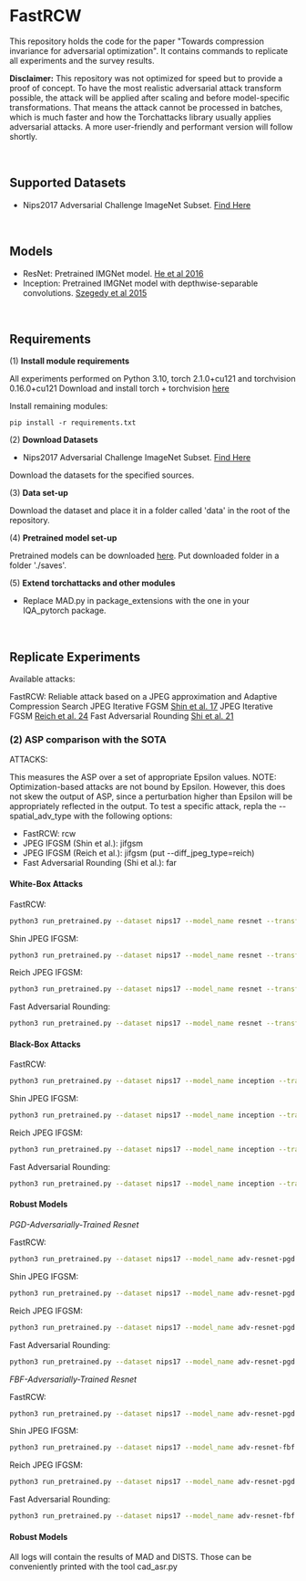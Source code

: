 # FastRCW

This repository holds the code for the paper "Towards compression invariance for adversarial optimization". It contains commands to replicate all experiments and the survey results.

**Disclaimer:** This repository was not optimized for speed but to provide a proof of concept. To have the most realistic adversarial attack
transform possible, the attack will be applied after scaling and before model-specific transformations. That means the attack cannot be processed
in batches, which is much faster and how the Torchattacks library usually applies adversarial attacks. A more user-friendly and performant version will follow shortly. 

<br />


## Supported Datasets

- Nips2017 Adversarial Challenge ImageNet Subset. [Find Here](https://www.kaggle.com/competitions/nips-2017-defense-against-adversarial-attack/overview)

<br />

## Models

- ResNet: Pretrained IMGNet model. [He et al 2016](https://www.cv-foundation.org/openaccess/content_cvpr_2016/papers/He_Deep_Residual_Learning_CVPR_2016_paper.pdf)
- Inception: Pretrained IMGNet model with depthwise-separable convolutions. [Szegedy et al 2015](https://arxiv.org/pdf/1512.00567.pdf)


<br />

## Requirements

(1) **Install module requirements**

All experiments performed on Python 3.10, torch 2.1.0+cu121 and torchvision 0.16.0+cu121
Download and install torch + torchvision [here](https://pytorch.org/)

Install remaining modules:

```
pip install -r requirements.txt
```

(2) **Download Datasets**


- Nips2017 Adversarial Challenge ImageNet Subset. [Find Here](https://www.kaggle.com/competitions/nips-2017-defense-against-adversarial-attack/overview)

Download the datasets for the specified sources.

(3) **Data set-up**

Download the dataset and place it in a folder called 'data' in the root of the repository.

(4) **Pretrained model set-up**

Pretrained models can be downloaded [here](https://drive.google.com/drive/folders/1G1WvO9NylgV6aUKNEjoatv073KGpM8mk?usp=sharing).
Put downloaded folder in a folder './saves'.

(5) **Extend torchattacks and other modules**

- Replace MAD.py in package_extensions with the one in your IQA_pytorch package.

<br />

## Replicate Experiments

Available attacks:

FastRCW: Reliable attack based on a JPEG approximation and Adaptive Compression Search
JPEG Iterative FGSM [Shin et al. 17](https://machine-learning-and-security.github.io/papers/mlsec17_paper_54.pdf)
JPEG Iterative FGSM [Reich et al. 24](https://arxiv.org/abs/2309.06978)
Fast Adversarial Rounding [Shi et al. 21](https://ieeexplore.ieee.org/document/9428243)


### (2) ASP comparison with the SOTA

ATTACKS:

This measures the ASP over a set of appropriate Epsilon values. NOTE: Optimization-based attacks are not bound by Epsilon. However, this does not skew the output of ASP, since a perturbation higher than Epsilon will be appropriately reflected in the output. To test a specific attack, repla the --spatial_adv_type with the following options:

- FastRCW: rcw
- JPEG IFGSM (Shin et al.): jifgsm
- JPEG IFGSM (Reich et al.): jifgsm (put --diff_jpeg_type=reich)
- Fast Adversarial Rounding (Shi et al.): far

#### White-Box Attacks

FastRCW:
```bash
python3 run_pretrained.py --dataset nips17 --model_name resnet --transform pretrained --adversarial True --steps 10000 --spatial_adv_type rcw  --target_mode most_likely --surrogate_model resnet --surrogate_input_size 224 --batchsize 16 --device cuda:1 --is_targeted True  --attack_compression=True --attack_compression_rate 80 --attack_lr 0.00001 --c 0.5
```

Shin JPEG IFGSM:
```bash
python3 run_pretrained.py --dataset nips17 --model_name resnet --transform pretrained --adversarial True --spatial_adv_type jifgsm --surrogate_model resnet --surrogate_input_size 224 --batchsize 16 --device cuda:0 --jifgsm_compr_type shin --attack_compression True --attack_compression_rate 70 --N 6 --is_targeted true --target_mode most_likely --eps 0.0004 --steps 7

```

Reich JPEG IFGSM:
```bash
python3 run_pretrained.py --dataset nips17 --model_name resnet --transform pretrained --adversarial True --spatial_adv_type jifgsm --surrogate_model resnet --surrogate_input_size 224 --batchsize 16 --device cuda:0 --jifgsm_compr_type reich --attack_compression True --attack_compression_rate 70 --N 6 --is_targeted true --target_mode most_likely --eps 0.0004 --steps 7
```

Fast Adversarial Rounding:
```bash
python3 run_pretrained.py --dataset nips17 --model_name resnet --transform pretrained --adversarial True --spatial_adv_type far --surrogate_model resnet --surrogate_input_size 224 --batchsize 16 --device cuda:1 --attack_compression True --attack_compression_rate 70 --is_targeted true --target_mode most_likely --eps 0.0004 --far_jpeg_quality 80
```


#### Black-Box Attacks

FastRCW:
```bash
python3 run_pretrained.py --dataset nips17 --model_name inception --transform pretrained --adversarial True --steps 10000 --spatial_adv_type rcw  --target_mode most_likely --surrogate_model resnet --surrogate_input_size 224 --batchsize 16 --device cuda:1 --is_targeted True  --attack_compression=True --attack_compression_rate 70 --attack_lr 0.00001 --c 0.5
```

Shin JPEG IFGSM:
```bash
python3 run_pretrained.py --dataset nips17 --model_name inception --transform pretrained --adversarial True --spatial_adv_type jifgsm --surrogate_model resnet --surrogate_input_size 224 --batchsize 16 --device cuda:0 --jifgsm_compr_type shin --attack_compression True --attack_compression_rate 70 --N 6 --is_targeted true --target_mode most_likely --eps 0.0004 --steps 7
```

Reich JPEG IFGSM:
```bash
python3 run_pretrained.py --dataset nips17 --model_name inception --transform pretrained --adversarial True --spatial_adv_type jifgsm --surrogate_model resnet --surrogate_input_size 224 --batchsize 16 --device cuda:0 --jifgsm_compr_type reich --attack_compression True --attack_compression_rate 70 --N 6 --is_targeted true --target_mode most_likely --eps 0.0004 --steps 7
```

Fast Adversarial Rounding:
```bash
python3 run_pretrained.py --dataset nips17 --model_name inception --transform pretrained --adversarial True --spatial_adv_type far --surrogate_model resnet --surrogate_input_size 224 --batchsize 16 --device cuda:1 --attack_compression True --attack_compression_rate 70 --is_targeted true --target_mode most_likely --eps 0.0004 --far_jpeg_quality 80
```

#### Robust Models

*PGD-Adversarially-Trained Resnet*

FastRCW:
```bash
python3 run_pretrained.py --dataset nips17 --model_name adv-resnet-pgd --transform pretrained --adversarial True --steps 10000 --spatial_adv_type rcw  --target_mode most_likely --surrogate_model adv-resnet-pgd --surrogate_input_size 224 --batchsize 16 --device cuda:1 --is_targeted True  --attack_compression=True --attack_compression_rate 70 --attack_lr 0.00001 --c 0.5 --adversarial_pretrained=True --adv_pretrained_protocol=pgd
```

Shin JPEG IFGSM:
```bash
python3 run_pretrained.py --dataset nips17 --model_name adv-resnet-pgd --transform pretrained --adversarial True --spatial_adv_type jifgsm --surrogate_model adv-resnet-pgd --surrogate_input_size 224 --batchsize 16 --device cuda:0 --jifgsm_compr_type shin --attack_compression True --attack_compression_rate 70 --N 6 --is_targeted true --target_mode most_likely --eps 0.0004 --steps 7 --adversarial_pretrained=True --adv_pretrained_protocol=pgd
```

Reich JPEG IFGSM:
```bash
python3 run_pretrained.py --dataset nips17 --model_name adv-resnet-pgd --transform pretrained --adversarial True --spatial_adv_type jifgsm --surrogate_model adv-resnet-pgd --surrogate_input_size 224 --batchsize 16 --device cuda:0 --jifgsm_compr_type reich --attack_compression True --attack_compression_rate 70 --N 6 --is_targeted true --target_mode most_likely --eps 0.0004 --steps 7 --adversarial_pretrained=True --adv_pretrained_protocol=pgd
```

Fast Adversarial Rounding:
```bash
python3 run_pretrained.py --dataset nips17 --model_name adv-resnet-pgd --transform pretrained --adversarial True --spatial_adv_type far --surrogate_model adv-resnet-pgd --surrogate_input_size 224 --batchsize 16 --device cuda:1 --attack_compression True --attack_compression_rate 70 --is_targeted true --target_mode most_likely --eps 0.0004 --far_jpeg_quality 80 --adversarial_pretrained=True --adv_pretrained_protocol=pgd
```

*FBF-Adversarially-Trained Resnet*


FastRCW:
```bash
python3 run_pretrained.py --dataset nips17 --model_name adv-resnet-pgd --transform pretrained --adversarial True --steps 10000 --spatial_adv_type rcw  --target_mode most_likely --surrogate_model adv-resnet-pgd --surrogate_input_size 224 --batchsize 16 --device cuda:1 --is_targeted True  --attack_compression=True --attack_compression_rate 70 --attack_lr 0.00001 --c 0.5 --adversarial_pretrained=True --adv_pretrained_protocol=pgd
```

Shin JPEG IFGSM:
```bash
python3 run_pretrained.py --dataset nips17 --model_name adv-resnet-fbf --transform pretrained --adversarial True --spatial_adv_type jifgsm --surrogate_model adv-resnet-fbf --surrogate_input_size 224 --batchsize 16 --device cuda:1 --jifgsm_compr_type reich --attack_compression True --attack_compression_rate 70 --N 6 --is_targeted true --target_mode most_likely --eps 0.0004 --steps 7 --adversarial_pretrained=True --adv_pretrained_protocol=fbf
```

Reich JPEG IFGSM:
```bash
python3 run_pretrained.py --dataset nips17 --model_name adv-resnet-pgd --transform pretrained --adversarial True --spatial_adv_type jifgsm --surrogate_model adv-resnet-pgd --surrogate_input_size 224 --batchsize 16 --device cuda:0 --jifgsm_compr_type reich --attack_compression True --attack_compression_rate 70 --N 6 --is_targeted true --target_mode most_likely --eps 0.0004 --steps 7 --adversarial_pretrained=True --adv_pretrained_protocol=pgd
```

Fast Adversarial Rounding:
```bash
python3 run_pretrained.py --dataset nips17 --model_name adv-resnet-fbf --transform pretrained --adversarial True --spatial_adv_type far --surrogate_model adv-resnet-fbf --surrogate_input_size 224 --batchsize 16 --device cuda:1 --attack_compression True --attack_compression_rate 80 --is_targeted true --target_mode most_likely --eps 0.0004 --far_jpeg_quality 80 --adversarial_pretrained=True --adv_pretrained_protocol=fbf
```


#### Robust Models

All logs will contain the results of MAD and DISTS. Those can be conveniently printed with the tool cad_asr.py